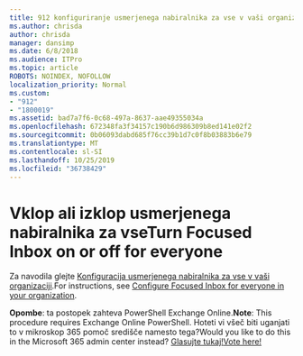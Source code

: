 ```yaml
---
title: 912 konfiguriranje usmerjenega nabiralnika za vse v vaši organizaciji
ms.author: chrisda
author: chrisda
manager: dansimp
ms.date: 6/8/2018
ms.audience: ITPro
ms.topic: article
ROBOTS: NOINDEX, NOFOLLOW
localization_priority: Normal
ms.custom:
- "912"
- "1800019"
ms.assetid: bad7a7f6-0c68-497a-8637-aae49355034a
ms.openlocfilehash: 672348fa3f34157c190b6d986309b8ed141e02f2
ms.sourcegitcommit: 0b06093dabd685f76cc39b1d7c0f8b03883b6e79
ms.translationtype: MT
ms.contentlocale: sl-SI
ms.lasthandoff: 10/25/2019
ms.locfileid: "36738429"
---
```

# <a name="turn-focused-inbox-on-or-off-for-everyone"></a><span data-ttu-id="c93f8-102">Vklop ali izklop usmerjenega nabiralnika za vse</span><span class="sxs-lookup"><span data-stu-id="c93f8-102">Turn Focused Inbox on or off for everyone</span></span>

<span data-ttu-id="c93f8-103">Za navodila glejte [Konfiguracija usmerjenega nabiralnika za vse v vaši organizaciji](https://docs.microsoft.com/office365/admin/setup/configure-focused-inbox).</span><span class="sxs-lookup"><span data-stu-id="c93f8-103">For instructions, see [Configure Focused Inbox for everyone in your organization](https://docs.microsoft.com/office365/admin/setup/configure-focused-inbox).</span></span>

<span data-ttu-id="c93f8-104">**Opombe**: ta postopek zahteva PowerShell Exchange Online.</span><span class="sxs-lookup"><span data-stu-id="c93f8-104">**Note**: This procedure requires Exchange Online PowerShell.</span></span> <span data-ttu-id="c93f8-105">Hoteti vi všeč biti uganjati to v mikroskop 365 pomoč središče namesto tega?</span><span class="sxs-lookup"><span data-stu-id="c93f8-105">Would you like to do this in the Microsoft 365 admin center instead?</span></span> [<span data-ttu-id="c93f8-106">Glasujte tukaj!</span><span class="sxs-lookup"><span data-stu-id="c93f8-106">Vote here!</span></span>](https://go.microsoft.com/fwlink/p/?linkid=862489)
